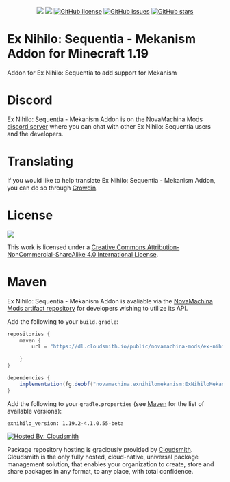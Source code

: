 <p align="center">
    <a href="https://www.curseforge.com/minecraft/mc-mods/ex-nihilo-sequentia-mekanism-addon"><img src="https://cf.way2muchnoise.eu/full_430787_downloads.svg" /></a>
    <a href="https://www.curseforge.com/minecraft/mc-mods/ex-nihilo-sequentia-mekanism-addon"><img src="https://cf.way2muchnoise.eu/versions/430787.svg" /></a>
    <a href="https://github.com/NovaMachina-Mods/ExNihiloMekanism/blob/1.19/LICENSE"><img alt="GitHub license" src="https://img.shields.io/badge/license-CC%20BY--NC--SA%204.0-brightgreen"></a>
    <a href="https://github.com/NovaMachina-Mods/ExNihiloMekanism/issues"><img alt="GitHub issues" src="https://img.shields.io/github/issues/NovaMachina-Mods/ExNihiloMekanism"></a>
    <a href="https://github.com/NovaMachina-Mods/ExNihiloMekanism/stargazers"><img alt="GitHub stars" src="https://img.shields.io/github/stars/NovaMachina-Mods/ExNihiloMekanism"></a>
</p>

# Ex Nihilo: Sequentia - Mekanism Addon for Minecraft 1.19

Addon for Ex Nihilo: Sequentia to add support for Mekanism

# Discord

Ex Nihilo: Sequentia - Mekanism Addon is on the NovaMachina Mods [discord server](https://discord.gg/CJyAkuw) where you can chat with other Ex Nihilo: Sequentia users and the developers.

# Translating

If you would like to help translate Ex Nihilo: Sequentia - Mekanism Addon, you can do so through [Crowdin](https://crowdin.com/project/ex-nihilo-sequentia).

# License

[![](https://i.creativecommons.org/l/by-nc-sa/4.0/88x31.png)](http://creativecommons.org/licenses/by-nc-sa/4.0/)

This work is licensed under a [Creative Commons Attribution-NonCommercial-ShareAlike 4.0 International License](http://creativecommons.org/licenses/by-nc-sa/4.0/).

# Maven

Ex Nihilo: Sequentia - Mekanism Addon is avaliable via the [NovaMachina Mods artifact repository](https://cloudsmith.io/~novamachina-mods/repos/ex-nihilo-sequentia/packages/) for developers wishing to utilize its API.

Add the following to your `build.gradle`:

```groovy
repositories {
    maven {
        url = "https://dl.cloudsmith.io/public/novamachina-mods/ex-nihilo-sequentia/maven/"

    }
}

dependencies {
    implementation(fg.deobf("novamachina.exnihilomekanism:ExNihiloMekanism:${exnihilo_version}"))
}
```

Add the following to your `gradle.properties` (see [Maven](https://cloudsmith.io/~novamachina-mods/repos/ex-nihilo-sequentia/packages/) for the list of available versions):

```properties
exnihilo_version: 1.19.2-4.1.0.55-beta
```

[![Hosted By: Cloudsmith](https://img.shields.io/badge/OSS%20hosting%20by-cloudsmith-blue?logo=cloudsmith&style=for-the-badge)](https://cloudsmith.com)

Package repository hosting is graciously provided by  [Cloudsmith](https://cloudsmith.com).
Cloudsmith is the only fully hosted, cloud-native, universal package management solution, that
enables your organization to create, store and share packages in any format, to any place, with total
confidence.
